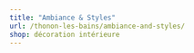 ```yaml
---
title: "Ambiance & Styles"
url: /thonon-les-bains/ambiance-and-styles/
shop: décoration intérieure
---
```

